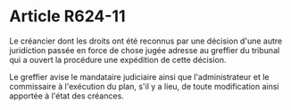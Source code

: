 # Article R624-11

Le créancier dont les droits ont été reconnus par une décision d'une autre juridiction passée en force de chose jugée adresse au greffier du tribunal qui a ouvert la procédure une expédition de cette décision.

Le greffier avise le mandataire judiciaire ainsi que l'administrateur et le commissaire à l'exécution du plan, s'il y a lieu, de toute modification ainsi apportée à l'état des créances.
